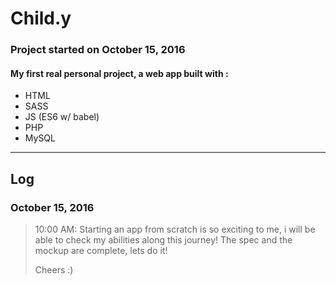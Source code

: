 # Child.y
### Project started on October 15, 2016

#### My first real personal project, a web app built with :
- HTML
- SASS
- JS (ES6 w/ babel)
- PHP
- MySQL

----
## Log
### October 15, 2016
>10:00 AM: Starting an app from scratch is so exciting to me, i will be able to check my abilities along this journey!
>The spec and the mockup are complete, lets do it!
>
>Cheers :)

